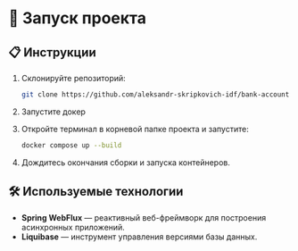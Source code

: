 # 🚀 Запуск проекта

## 📋 Инструкции

1. Склонируйте репозиторий:
   ```bash
   git clone https://github.com/aleksandr-skripkovich-idf/bank-account.git
   ```
2. Запустите докер
   
3. Откройте терминал в корневой папке проекта и запустите:
   ```bash
   docker compose up --build
   ```
4. Дождитесь окончания сборки и запуска контейнеров.

## 🛠 Используемые технологии

- **Spring WebFlux** — реактивный веб-фреймворк для построения асинхронных приложений.
- **Liquibase** — инструмент управления версиями базы данных.
